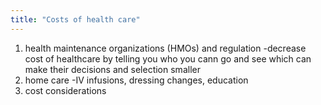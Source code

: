 ```yaml
---
title: "Costs of health care"
---
```

1) health maintenance organizations (HMOs) and regulation
-decrease cost of healthcare by telling you who you cann go and see which can make their decisions and selection smaller
2) home care
-IV infusions, dressing changes, education
3) cost considerations

